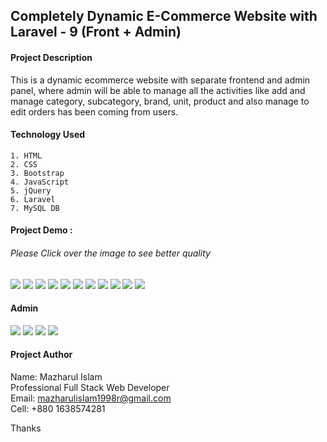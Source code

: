 ## Completely Dynamic E-Commerce Website with Laravel - 9 (Front + Admin)
  
#### Project Description  
This is a dynamic ecommerce website with separate frontend and admin panel,
where admin will be able to manage all the activities like add and manage
category, subcategory, brand, unit, product and also manage to edit 
orders has been coming from users. 

#### Technology Used
    1. HTML 
    2. CSS
    3. Bootstrap
    4. JavaScript
    5. jQuery
    6. Laravel 
    7. MySQL DB
    
  #### Project Demo : 
  ###### Please Click over the image to see better quality
  
  
  <img src="project-demo-images/home1.PNG" />
  <img src="project-demo-images/home2.PNG" />
  <img src="project-demo-images/home3.PNG" />
  <img src="project-demo-images/home4.PNG" />
  <img src="project-demo-images/home5.PNG" />
  <img src="project-demo-images/home6.PNG" />

  <img src="project-demo-images/category1.PNG" />
  <img src="project-demo-images/detail1.PNG" />
  <img src="project-demo-images/cart.PNG" />
  <img src="project-demo-images/checkout.PNG" />
  <img src="project-demo-images/confirm_order.PNG" />
  
  #### Admin  
   <img src="project-demo-images/adminLog.PNG" />
   <img src="project-demo-images/adminDash.PNG" />
   <img src="project-demo-images/adminDash2.PNG" />
   <img src="project-demo-images/database.png" />

  
  #### Project Author
  Name: Mazharul Islam  
  Professional Full Stack Web Developer  
  Email: mazharulislam1998r@gmail.com  
  Cell: +880 1638574281  
  
  Thanks
  

